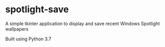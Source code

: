 # spotlight-save
A simple tkinter application to display and save recent Windows Spotlight wallpapers

Built using Python 3.7
